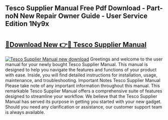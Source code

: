 ## Tesco Supplier Manual Free Pdf Download - Part-noN New Repair Owner Guide - User Service Edition 1Ny9x

# <h2><a href="http://cf20722.oget.top/?id=Tesco+Supplier+Manual">🔗Download New 👉🔴 Tesco Supplier Manual</a></h2>

[![Tesco Supplier Manual new download](https://i.imgur.com/5g1atiW.png)](http://cf20722.oget.top/?id=Tesco+Supplier+Manual)
Greetings and welcome to the user manual for your newly bought Tesco Supplier Manual. This manual is designed to help you navigate the features and functions of your product with ease. Inside, you will find detailed instructions for installation, usage, maintenance, and troubleshooting. Important Notes Tesco Supplier Manual Please take note of any important information throughout this manual. This remarkable Tesco Supplier Manual offers a comprehensive suite of features designed to streamline your workflow. We believe that the Tesco Supplier Manual has served its purpose in getting you started with your new gadget. Should you need any clarification or assistance, our customer support team is always available.
